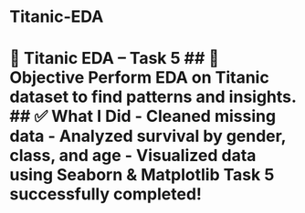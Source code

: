 # Titanic-EDA
# 🚢 Titanic EDA – Task 5  ## 📌 Objective Perform EDA on Titanic dataset to find patterns and insights.  ## ✅ What I Did - Cleaned missing data - Analyzed survival by gender, class, and age - Visualized data using Seaborn &amp; Matplotlib  Task 5 successfully completed!
